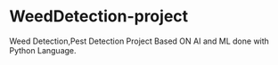 # WeedDetection-project
Weed Detection,Pest Detection Project Based ON AI and ML done with Python Language.
